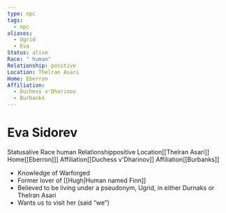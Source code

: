 ```yaml
---
type: npc
tags:
  - npc
aliases:
  - Ugrid
  - Eva
Status: alive
Race: " human"
Relationship: positive
Location: Thelran Asari
Home: Eberron
Affiliation:
  - Duchess v'Dharinov
  - Burbanks
---
```


# Eva Sidorev
<span class="dataview inline-field"><span class="inline-field-key">Status</span><span class="inline-field-value">alive</span></span>
<span class="dataview inline-field"><span class="inline-field-key">Race</span><span class="inline-field-value"> human</span></span>
<span class="dataview inline-field"><span class="inline-field-key">Relationship</span><span class="inline-field-value">positive</span></span>
<span class="dataview inline-field"><span class="inline-field-key">Location</span><span class="inline-field-value">[[Thelran Asari]]</span></span>
<span class="dataview inline-field"><span class="inline-field-key">Home</span><span class="inline-field-value">[[Eberron]]</span></span>]
<span class="dataview inline-field"><span class="inline-field-key">Affiliation</span><span class="inline-field-value">[[Duchess v'Dharinov]]</span></span>
<span class="dataview inline-field"><span class="inline-field-key">Affiliation</span><span class="inline-field-value">[[Burbanks]]</span></span>

- Knowledge of Warforged
- Former lover of [[Hugh|Human named Finn]]
- Believed to be living under a pseudonym, Ugrid, in either Durnaks or Thelran Asari 
- Wants us to visit her (said “we”)